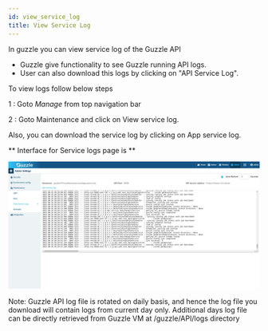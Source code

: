 ```yaml
---
id: view_service_log
title: View Service Log
---
```


In guzzle you can view service log of the Guzzle API 

- Guzzle give functionality to see Guzzle running API logs.
- User can also download this logs by clicking on "API Service Log".

To view logs follow below steps

1 : Goto *Manage* from top navigation bar

2 : Goto Maintenance and click on View service log.

Also, you can download the service log by clicking on App service log.

** Interface for Service logs page is **

<!-- ![image alt text](/img/docs/how-to-guides/administrator/maintenance/service_logs_1.jpg) -->
<a href="https://guzzle.justanalytics.com/img/docs/how-to-guides/administrator/maintenance/service_logs_1.jpg" target="_self" >
    <img width="1000" src="/img/docs/how-to-guides/administrator/maintenance/service_logs_1.jpg" />
</a>


Note: Guzzle API log file is rotated on daily basis, and hence the log file you download will contain logs from current day only. Additional days log file can be directly retrieved from Guzzle VM at /guzzle/API/logs directory

